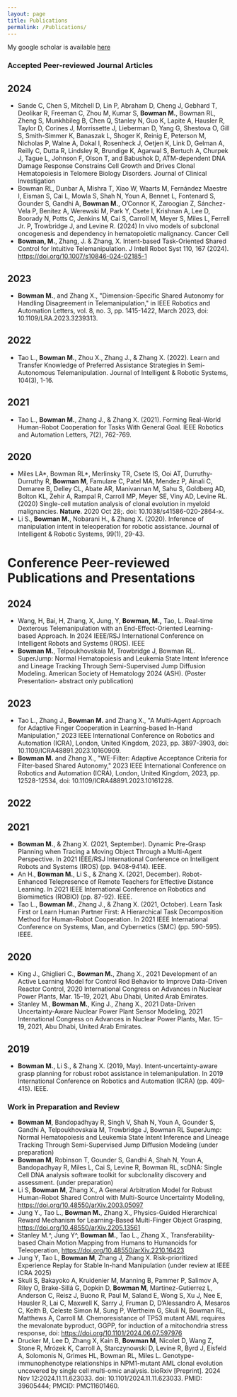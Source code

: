 ```yaml
---
layout: page
title: Publications
permalink: /Publications/
---
```


My google scholar is available [here](https://scholar.google.com/citations?user=Op1LFLkAAAAJ&hl=en&oi=sra)

### Accepted Peer-reviewed Journal Articles

## 2024
- Sande C, Chen S, Mitchell D, Lin P, Abraham D, Cheng J, Gebhard T, Deolikar R, Freeman C, Zhou M, Kumar S, **Bowman M.**, Bowman RL, Zheng S, Munkhbileg B, Chen Q, Stanley N, Guo K, Lapite A, Hausler R, Taylor D, Corines J, Morrissette J, Lieberman D, Yang G, Shestova O, Gill S, Smith-Simmer K, Banaszak L, Shoger K, Reinig E, Peterson M, Nicholas P, Walne A, Dokal I, Rosenheck J, Oetjen K, Link D, Gelman A, Reilly C, Dutta R, Lindsley R, Brundige K, Agarwal S, Bertuch A, Churpek J, Tague L, Johnson F, Olson T, and Babushok D, ATM-dependent DNA Damage Response Constrains Cell Growth and Drives Clonal Hematopoiesis in Telomere Biology Disorders. Journal of Clinical Investigation
- Bowman RL,  Dunbar A, Mishra T, Xiao W, Waarts M, Fernández Maestre I, Eisman S, Cai L, Mowla S, Shah N, Youn A, Bennet L, Fontenard S, Gounder S, Gandhi A, **Bowman M.**, O’Connor K, Zaroogian Z, Sánchez-Vela P, Benitez A, Werewski M, Park Y, Csete I, Krishnan A, Lee D, Boorady N, Potts C, Jenkins M, Cai S, Carroll M, Meyer S, Miles L, Ferrell Jr. P, Trowbridge J, and Levine R. (2024) In vivo models of subclonal oncogenesis and dependency in hematopoietic malignancy. Cancer Cell
- **Bowman, M.**, Zhang, J. & Zhang, X. Intent-based Task-Oriented Shared Control for Intuitive Telemanipulation. J Intell Robot Syst 110, 167 (2024). https://doi.org/10.1007/s10846-024-02185-1

## 2023
- **Bowman M.**, and Zhang X., "Dimension-Specific Shared Autonomy for Handling Disagreement in Telemanipulation," in IEEE Robotics and Automation Letters, vol. 8, no. 3, pp. 1415-1422, March 2023, doi: 10.1109/LRA.2023.3239313.

## 2022
-	Tao L., **Bowman M.**, Zhou X., Zhang J., & Zhang X. (2022). Learn and Transfer Knowledge of Preferred Assistance Strategies in Semi-Autonomous Telemanipulation. Journal of Intelligent & Robotic Systems, 104(3), 1-16.
  
## 2021
- Tao L., **Bowman M.**, Zhang J., & Zhang X. (2021). Forming Real-World Human-Robot Cooperation for Tasks With General Goal. IEEE Robotics and Automation Letters, 7(2), 762-769.

## 2020
-	Miles LA*, Bowman RL*, Merlinsky TR, Csete IS, Ooi AT, Durruthy-Durruthy R, **Bowman M**, Famulare C, Patel MA, Mendez P, Ainali C, Demaree B, Delley CL, Abate AR, Manivannan M, Sahu S, Goldberg AD, Bolton KL, Zehir A, Rampal R, Carroll MP, Meyer SE, Viny AD, Levine RL. (2020) Single-cell mutation analysis of clonal evolution in myeloid malignancies. **Nature**. 2020 Oct 28;. doi: 10.1038/s41586-020-2864-x.
-	Li S., **Bowman M.**, Nobarani H., & Zhang X. (2020). Inference of manipulation intent in teleoperation for robotic assistance. Journal of Intelligent & Robotic Systems, 99(1), 29-43.


# Conference Peer-reviewed Publications and Presentations

## 2024
- Wang, H, Bai, H, Zhang, X, Jung, Y, **Bowman, M.,** Tao, L. Real-time Dexterous Telemanipulation with an End-Effect-Oriented Learning-based Approach. In 2024 IEEE/RSJ International Conference on Intelligent Robots and Systems (IROS). IEEE
- **Bowman M.**, Telpoukhovskaia M, Trowbridge J, Bowman RL. SuperJump: Normal Hematopoiesis and Leukemia State Intent Inference and Lineage Tracking Through Semi-Supervised Jump Diffusion Modeling. American Society of Hematology 2024 (ASH). (Poster Presentation- abstract only publication)

## 2023
- Tao L., Zhang J., **Bowman M.** and Zhang X., "A Multi-Agent Approach for Adaptive Finger Cooperation in Learning-based In-Hand Manipulation," 2023 IEEE International Conference on Robotics and Automation (ICRA), London, United Kingdom, 2023, pp. 3897-3903, doi: 10.1109/ICRA48891.2023.10160909.
- **Bowman M.** and Zhang X., "WE-Filter: Adaptive Acceptance Criteria for Filter-based Shared Autonomy," 2023 IEEE International Conference on Robotics and Automation (ICRA), London, United Kingdom, 2023, pp. 12528-12534, doi: 10.1109/ICRA48891.2023.10161228.

## 2022

## 2021
- **Bowman M.**, & Zhang X. (2021, September). Dynamic Pre-Grasp Planning when Tracing a Moving Object Through a Multi-Agent Perspective. In 2021 IEEE/RSJ International Conference on Intelligent Robots and Systems (IROS) (pp. 9408-9414). IEEE.
- An H., **Bowman M.**, Li S., & Zhang X. (2021, December). Robot-Enhanced Telepresence of Remote Teachers for Effective Distance Learning. In 2021 IEEE International Conference on Robotics and Biomimetics (ROBIO) (pp. 87-92). IEEE.
- Tao L., **Bowman M.**, Zhang J., & Zhang X. (2021, October). Learn Task First or Learn Human Partner First: A Hierarchical Task Decomposition Method for Human-Robot Cooperation. In 2021 IEEE International Conference on Systems, Man, and Cybernetics (SMC) (pp. 590-595). IEEE.

## 2020
- King J., Ghiglieri C., **Bowman M.**,  Zhang X., 2021 Development of an Active Learning Model for Control Rod Behavior to Improve Data-Driven Reactor Control, 2020 International Congress on Advances in Nuclear Power Plants, Mar. 15–19, 2021, Abu Dhabi, United Arab Emirates.
- Stanley M., **Bowman M.**, King J., Zhang X., 2021 Data-Driven Uncertainty-Aware Nuclear Power Plant Sensor Modeling, 2021 International Congress on Advances in Nuclear Power Plants, Mar. 15–19, 2021, Abu Dhabi, United Arab Emirates.

## 2019

- **Bowman M.**, Li S., & Zhang X. (2019, May). Intent-uncertainty-aware grasp planning for robust robot assistance in telemanipulation. In 2019 International Conference on Robotics and Automation (ICRA) (pp. 409-415). IEEE.

### Work in Preparation and Review
- **Bowman M**, Bandopadhyay R, Singh V, Shah N, Youn A,  Gounder S, Gandhi A, Telpoukhovskaia M, Trowbridge J, Bowman RL SuperJump: Normal Hematopoiesis and Leukemia State Intent Inference and Lineage Tracking Through Semi-Supervised Jump Diffusion Modeling (under preparation)
- **Bowman M**, Robinson T, Gounder S, Gandhi A, Shah N, Youn A, Bandopadhyay R, Miles L, Cai S, Levine R, Bowman RL, scDNA: Single Cell DNA analysis software toolkit for subclonality discovery and assessment. (under preparation)
-	Li S, **Bowman M**, Zhang X., A General Arbitration Model for Robust Human-Robot Shared Control with Multi-Source Uncertainty Modeling, https://doi.org/10.48550/arXiv.2003.05097
- Jung Y., Tao L., **Bowman M.**, Zhang X., Physics-Guided Hierarchical Reward Mechanism for Learning-Based Multi-Finger Object Grasping, https://doi.org/10.48550/arXiv.2205.13561
- Stanley M.^, Jung Y^, **Bowman M.**, Tao L., Zhang X., Transferability-based Chain Motion Mapping from Humans to Humanoids for Teleoperation, https://doi.org/10.48550/arXiv.2210.16423
- Jung Y, Tao L, **Bowman M**, Zhang J, Zhang X. Risk-prioritized Experience Replay for Stable In-hand Manipulation (under review at IEEE ICRA 2025)
- Skuli S, Bakayoko A, Kruidenier M, Manning B, Pammer P, Salimov A, Riley O, Brake-Sillá G, Dopkin D, **Bowman M**, Martinez-Gutierrez L, Anderson C, Reisz J, Buono R, Paul M, Saland E, Wong S, Xu J, Nee E, Hausler R, Lai C, Maxwell K, Sarry J, Fruman D, D’Alessandro A, Mesaros C, Keith B, Celeste Simon M, Sung P, Wertheim G, Skuli N, Bowman RL, Matthews A, Carroll M. Chemoresistance of TP53 mutant AML requires the mevalonate byproduct, GGPP, for induction of a mitochondria stress response, doi: https://doi.org/10.1101/2024.06.07.597976
-	Drucker M, Lee D, Zhang X, Kain B, **Bowman M**, Nicolet D, Wang Z, Stone R, Mrózek K, Carroll A, Starczynowski D, Levine R, Byrd J, Eisfeld A, Solomonis N, Grimes HL, Bowman RL, Miles L. Genotype-immunophenotype relationships in NPM1-mutant AML clonal evolution uncovered by single cell multi-omic analysis. bioRxiv [Preprint]. 2024 Nov 12:2024.11.11.623033. doi: 10.1101/2024.11.11.623033. PMID: 39605444; PMCID: PMC11601460.
